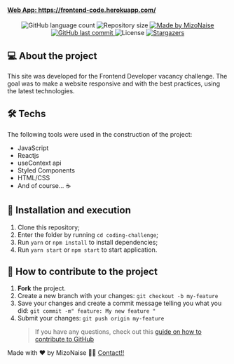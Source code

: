 <p align="center">
  <a href="https://frontend-code.herokuapp.com/" target="_blank">
  <h4>Web App: https://frontend-code.herokuapp.com/</h4>
  </a>
</p>

<p align="center">
  <img alt="GitHub language count" src="https://img.shields.io/github/languages/count/mizonaise/coding-challenge?color=%2304D361">

  <img alt="Repository size" src="https://img.shields.io/github/repo-size/mizonaise/coding-challenge">

  <a href="www.linkedin.com/in/hamzaastid">
    <img alt="Made by MizoNaise" src="https://img.shields.io/badge/made%20by-MizoNaise-%2304D361">
  </a>

  <a href="https://github.com/mizonaise/coding-challenge">
    <img alt="GitHub last commit" src="https://img.shields.io/github/last-commit/mizonaise/coding-challenge">
  </a>

  <img alt="License" src="https://img.shields.io/badge/license-MIT-brightgreen">
   <a href="https://github.com/mizonaise/coding-challenge/stargazers">
    <img alt="Stargazers" src="https://img.shields.io/github/stars/mizonaise/coding-challenge?style=social">
  </a>
</p>

## 💻 About the project

This site was developed for the Frontend Developer vacancy challenge. The goal was to make a website responsive and with the best practices, using the latest technologies.

## 🛠 Techs

The following tools were used in the construction of the project:

- JavaScript
- Reactjs
- useContext api
- Styled Components
- HTML/CSS
- And of course... ☕️

## 🚀 Installation and execution

1. Clone this repository;
2. Enter the folder by running `cd coding-challenge`;
3. Run `yarn` or `npm install` to install dependencies;
4. Run `yarn start` or `npm start` to start application.

## 🤔 How to contribute to the project

1. **Fork** the project.
2. Create a new branch with your changes: `git checkout -b my-feature`
3. Save your changes and create a commit message telling you what you did: `git commit -m" feature: My new feature "`
4. Submit your changes: `git push origin my-feature`
   > If you have any questions, check out this [guide on how to contribute to GitHub](https://github.com/firstcontributions/first-contributions)

Made with ❤️ by MizoNaise 👋🏽 [Contact!!](https://www.linkedin.com/in/hamzaastid/)
